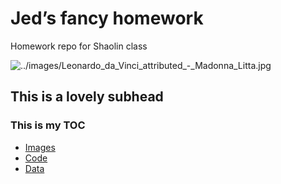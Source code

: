 # Jed’s fancy homework

Homework repo for Shaolin class

![../images/Leonardo_da_Vinci_attributed_-_Madonna_Litta.jpg][image-1]

## This is a lovely subhead

### This is my TOC

- [Images][1]
- [Code][2]
- [Data][3]

[1]:	../images "Images"
[2]:	../code
[3]:	../data

[image-1]:	../images/Leonardo_da_Vinci_attributed_-_Madonna_Litta.jpg